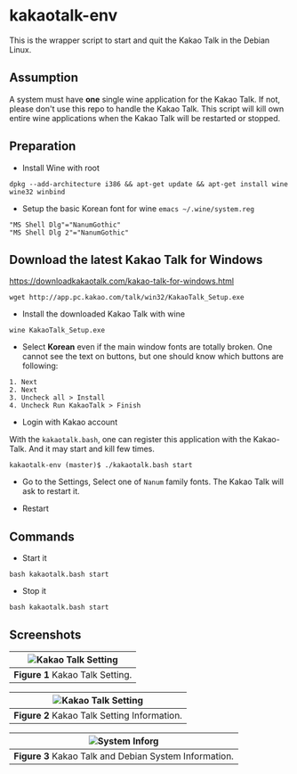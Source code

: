 kakaotalk-env
===

This is the wrapper script to start and quit the Kakao Talk in the Debian Linux.

## Assumption
A system must have **one** single wine application for the Kakao Talk. If not, please don't use this repo to handle the Kakao Talk. This script will kill own entire wine applications when the Kakao Talk will be restarted or stopped. 

## Preparation

* Install Wine with root

```
dpkg --add-architecture i386 && apt-get update && apt-get install wine wine32 winbind
```

* Setup the basic Korean font for wine
`emacs ~/.wine/system.reg`

```
"MS Shell Dlg"="NanumGothic"
"MS Shell Dlg 2"="NanumGothic"
```


## Download the latest Kakao Talk for Windows

https://downloadkakaotalk.com/kakao-talk-for-windows.html

```
wget http://app.pc.kakao.com/talk/win32/KakaoTalk_Setup.exe
````

* Install the downloaded Kakao Talk with wine

```
wine KakaoTalk_Setup.exe
```

* Select **Korean**  even if the main window fonts are totally broken. One cannot see the text on buttons, but one should know which buttons are following:

```
1. Next
2. Next
3. Uncheck all > Install 
4. Uncheck Run KakaoTalk > Finish
```

* Login with Kakao account

With the `kakaotalk.bash`, one can register this application with the Kakao-Talk.  And it may start and kill few times. 

```
kakaotalk-env (master)$ ./kakaotalk.bash start
```

* Go to the Settings, Select one of `Nanum` family fonts. The Kakao Talk will ask to restart it. 

* Restart




## Commands

* Start it
```
bash kakaotalk.bash start
```


* Stop it
```
bash kakaotalk.bash start
```

## Screenshots


|![Kakao Talk Setting](pictures/settings.png)|
| :---: |
|**Figure 1** Kakao Talk Setting. |


|![Kakao Talk Setting](pictures/settings_info.png)|
| :---: |
|**Figure 2** Kakao Talk Setting Information. |


|![System Inforg](pictures/system_info.png)|
| :---: |
|**Figure 3** Kakao Talk and Debian System Information. |
